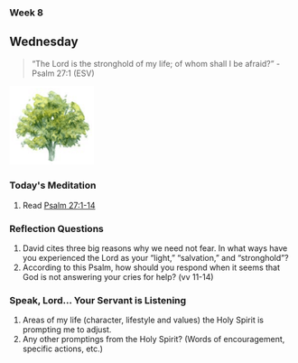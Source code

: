 ### Week 8

## Wednesday

>  “The Lord is the stronghold of my life; of whom shall I be afraid?” - Psalm 27:1 (ESV)

<img src="/assets/img/tree.png" style="width: 150px">

### Today's Meditation
1. Read <a href="https://www.biblegateway.com/passage/?search=Psalm+27%3A1-14&version=ESV" target="_blank">Psalm 27:1-14</a>


### Reflection Questions
1. David cites three big reasons why we need not fear. In what ways have you experienced the Lord as your “light,” “salvation,” and “stronghold”?
2. According to this Psalm, how should you respond when it seems that God is not answering your cries for help? (vv 11-14)


### Speak, Lord... Your Servant is Listening
1. Areas of my life (character, lifestyle and values) the Holy Spirit is prompting me to adjust.
2. Any other promptings from the Holy Spirit? (Words of encouragement, specific actions, etc.)